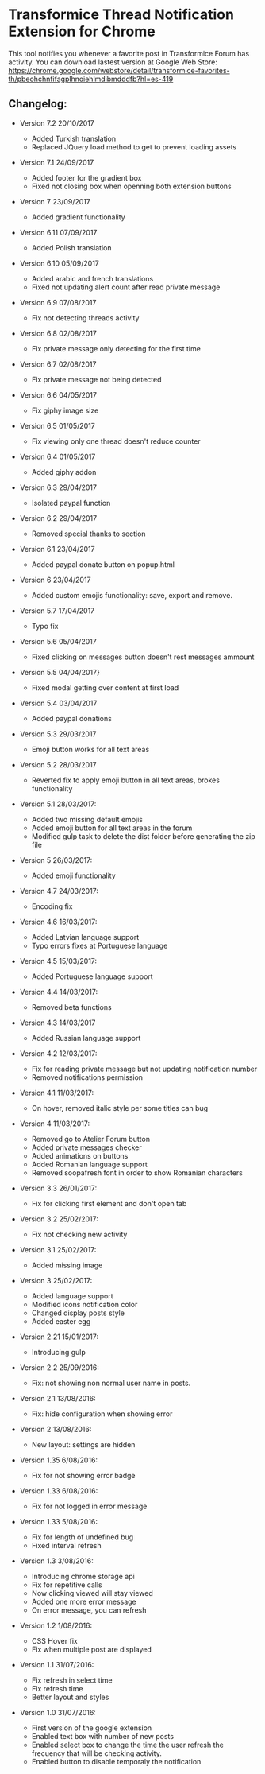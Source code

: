 Transformice Thread Notification Extension for Chrome
=====================================================

This tool notifies you whenever a favorite post in Transformice Forum has activity. You can download lastest version at Google Web Store: 
https://chrome.google.com/webstore/detail/transformice-favorites-th/pbeohchnfifagplhnoiehlmdibmdddfb?hl=es-419

Changelog:
----------
- Version 7.2 20/10/2017
	- Added Turkish translation
	- Replaced JQuery load method to get to prevent loading assets

- Version 7.1 24/09/2017
	- Added footer for the gradient box
	- Fixed not closing box when openning both extension buttons

- Version 7 23/09/2017
	- Added gradient functionality

- Version 6.11 07/09/2017
	- Added Polish translation

- Version 6.10 05/09/2017
	- Added arabic and french translations
	- Fixed not updating alert count after read private message

- Version 6.9 07/08/2017
	- Fix not detecting threads activity

- Version 6.8 02/08/2017
	- Fix private message only detecting for the first time

- Version 6.7 02/08/2017
	- Fix private message not being detected

- Version 6.6 04/05/2017
	- Fix giphy image size

- Version 6.5 01/05/2017
	- Fix viewing only one thread doesn't reduce counter

- Version 6.4 01/05/2017
	- Added giphy addon

- Version 6.3 29/04/2017
	- Isolated paypal function

- Version 6.2 29/04/2017
	- Removed special thanks to section

- Version 6.1 23/04/2017
	- Added paypal donate button on popup.html

- Version 6 23/04/2017
	- Added custom emojis functionality: save, export and remove.

- Version 5.7 17/04/2017
	- Typo fix

- Version 5.6 05/04/2017
	- Fixed clicking on messages button doesn't rest messages ammount

- Version 5.5 04/04/2017}
	- Fixed modal getting over content at first load

- Version 5.4 03/04/2017
	- Added paypal donations

- Version 5.3 29/03/2017
	- Emoji button works for all text areas

- Version 5.2 28/03/2017
	- Reverted fix to apply emoji button in all text areas, brokes functionality

- Version 5.1 28/03/2017:
	- Added two missing default emojis
	- Added emoji button for all text areas in the forum
	- Modified gulp task to delete the dist folder before generating the zip file

- Version 5 26/03/2017:
	- Added emoji functionality

- Version 4.7 24/03/2017:
	- Encoding fix

- Version 4.6 16/03/2017:
	- Added Latvian language support
	- Typo errors fixes at Portuguese language

- Version 4.5 15/03/2017:
	- Added Portuguese language support

- Version 4.4 14/03/2017:
	- Removed beta functions

- Version 4.3 14/03/2017
	- Added Russian language support

- Version 4.2 12/03/2017:
	- Fix for reading private message but not updating notification number
	- Removed notifications permission

- Version 4.1 11/03/2017:
	- On hover, removed italic style per some titles can bug

- Version 4 11/03/2017:
	- Removed go to Atelier Forum button
	- Added private messages checker
	- Added animations on buttons
	- Added Romanian language support
	- Removed soopafresh font in order to show Romanian characters

- Version 3.3 26/01/2017:
	- Fix for clicking first element and don't open tab

- Version 3.2 25/02/2017:
	- Fix not checking new activity

- Version 3.1 25/02/2017:
	- Added missing image

- Version 3 25/02/2017:
	- Added language support
	- Modified icons notification color
	- Changed display posts style
	- Added easter egg

 - Version 2.21 15/01/2017:
	 - Introducing gulp
	 

 - Version 2.2 25/09/2016:
	 - Fix: not showing non normal user name in posts.
	 

 - Version 2.1 13/08/2016:
	 - Fix: hide configuration when showing error
	 

 - Version 2 13/08/2016:
	 - New layout: settings are hidden
	 

 - Version 1.35 6/08/2016:
	 - Fix for not showing error badge
	 

 - Version 1.33 6/08/2016:
	 - Fix for not logged in error message
	 

 - Version 1.33 5/08/2016:
	 - Fix for length of undefined bug
	 - Fixed interval refresh
	 

 - Version 1.3 3/08/2016:
	 - Introducing chrome storage api
	 - Fix for repetitive calls
	 - Now clicking viewed will stay viewed
	 - Added one more error message
	 - On error message, you can refresh
	 

 - Version 1.2 1/08/2016:
	 - CSS Hover fix
	 - Fix when multiple post are displayed
	 

 - Version 1.1 31/07/2016:
	 - Fix refresh in select time 
	 - Fix refresh time
	 - Better layout and styles
	 

 - Version 1.0 31/07/2016:
	 - First version of the google extension
	 - Enabled text box with number of new posts
	 - Enabled select box to change the time the user refresh the frecuency that will be checking activity.
	 - Enabled button to disable temporaly the notification
